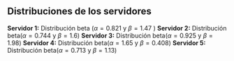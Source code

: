 ## Distribuciones de los servidores
**Servidor 1:** Distribución beta ($\alpha = 0.821$ y $\beta = 1.47$ )
**Servidor 2:** Distribución beta($\alpha = 0.744$ y $\beta = 1.6$)
**Servidor 3:** Distribución beta($\alpha = 0.925$ y $\beta = 1.98$)
**Servidor 4:** Distribución beta($\alpha = 1.65$ y $\beta = 0.408$)
**Servidor 5:** Distribución beta($\alpha = 0.713$ y $\beta = 1.13$)